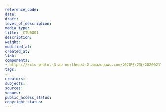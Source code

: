 ```yaml
---
reference_code: 
date: 
draft: 
level_of_description: 
media_type: 
title: _CTU0801
description: 
weight: 
modified_at: 
created_at: 
link: 
components:
- https://kctu-photo.s3.ap-northeast-2.amazonaws.com/2020년/2월/20200217_제70차+민주노총+정기대의원대회/_CTU0801.jpg
tags:
- 
creators: 
subjects: 
sources: 
venues: 
public_access_status: 
copyright_status: 
---
```

